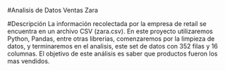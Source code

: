 #Analisis de Datos Ventas Zara

#Descripción
La información recolectada por la empresa de retail se encuentra en un archivo CSV (zara.csv).
En este proyecto utilizaremos Python, Pandas, entre otras librerias, comenzaremos por la limpieza de datos, y terminaremos en el analisis, este set de datos con 352 filas y 16 columnas.
El objetivo de este análisis es saber que productos fueron los mas vendidos. 
